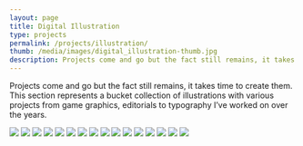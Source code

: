 ```yaml
---
layout: page
title: Digital Illustration
type: projects
permalink: /projects/illustration/
thumb: /media/images/digital_illustration-thumb.jpg
description: Projects come and go but the fact still remains, it takes time to create them. This section represents a bucket collection of illustrations with various projects from game graphics, editorials to typography I’ve worked on over the years.
---
```


Projects come and go but the fact still remains, it takes time to create them. This section represents a bucket collection of illustrations with various projects from game graphics, editorials to typography I’ve worked on over the years.


![](/media/images/digital_illustration_1.jpg)
![](/media/images/digital_illustration_2.jpg)
![](/media/images/digital_illustration_3.jpg)
![](/media/images/digital_illustration_4.jpg)
![](/media/images/digital_illustration_5.jpg)
![](/media/images/digital_illustration_6.jpg)
![](/media/images/digital_illustration_7.jpg)
![](/media/images/digital_illustration_8.jpg)
![](/media/images/digital_illustration_9.jpg)
![](/media/images/digital_illustration_10.jpg)
![](/media/images/digital_illustration_11.jpg)
![](/media/images/digital_illustration_12.jpg)
![](/media/images/digital_illustration_13.jpg)
![](/media/images/digital_illustration_14.jpg)
![](/media/images/digital_illustration_15.jpg)
![](/media/images/digital_illustration_16.jpg)

